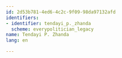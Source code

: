 ```yaml
---
id: 2d53b781-4ed6-4c2c-9f09-98da97132afd
identifiers:
- identifier: tendayi_p._zhanda
  scheme: everypolitician_legacy
name: Tendayi P. Zhanda
lang: en

---
```

